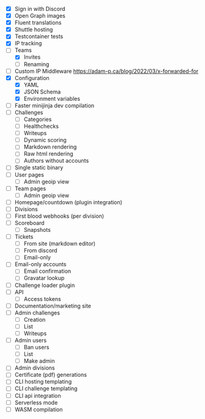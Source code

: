 - [x] Sign in with Discord
- [x] Open Graph images
- [x] Fluent translations
- [x] Shuttle hosting
- [x] Testcontainer tests
- [x] IP tracking
- [ ] Teams
  - [x] Invites
  - [ ] Renaming
- [ ] Custom IP Middleware https://adam-p.ca/blog/2022/03/x-forwarded-for
- [x] Configuration
  - [x] YAML
  - [x] JSON Schema
  - [x] Environment variables
- [ ] Faster minijinja dev compilation
- [ ] Challenges
  - [ ] Categories
  - [ ] Healthchecks
  - [ ] Writeups
  - [ ] Dynamic scoring
  - [ ] Markdown rendering
  - [ ] Raw html rendering
  - [ ] Authors without accounts
- [ ] Single static binary
- [ ] User pages
  - [ ] Admin geoip view
- [ ] Team pages
  - [ ] Admin geoip view
- [ ] Homepage/countdown (plugin integration)
- [ ] Divisions
- [ ] First blood webhooks (per division)
- [ ] Scoreboard
  - [ ] Snapshots
- [ ] Tickets
  - [ ] From site (markdown editor)
  - [ ] From discord
  - [ ] Email-only
- [ ] Email-only accounts
  - [ ] Email confirmation
  - [ ] Gravatar lookup
- [ ] Challenge loader plugin
- [ ] API
  - [ ] Access tokens
- [ ] Documentation/marketing site
- [ ] Admin challenges
  - [ ] Creation
  - [ ] List
  - [ ] Writeups
- [ ] Admin users
  - [ ] Ban users
  - [ ] List
  - [ ] Make admin
- [ ] Admin divisions
- [ ] Certificate (pdf) generations
- [ ] CLI hosting templating
- [ ] CLI challenge templating
- [ ] CLI api integration
- [ ] Serverless mode
- [ ] WASM compilation
